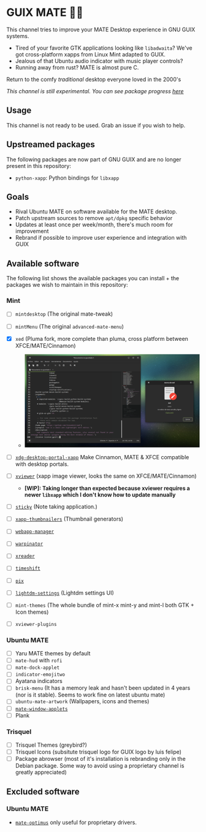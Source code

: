 # GUIX MATE 🦬🧉

This channel tries to improve your MATE Desktop experience in GNU GUIX systems.

- Tired of your favorite GTK applications looking like `libadwaita`? We've got cross-platform xapps from Linux Mint adapted to GUIX. 
- Jealous of that Ubuntu audio indicator with music player controls?
- Running away from rust? MATE is almost pure C.

Return to the comfy *traditional* desktop everyone loved in the 2000's 

_This channel is still experimental. You can see package progress [here](https://codeberg.org/guix-mate/-/projects/13979)_

## Usage

This channel is not ready to be used. Grab an issue if you wish to help.

## Upstreamed packages

The following packages are now part of GNU GUIX and are no longer present in this repository:

- `python-xapp`: Python bindings for `libxapp`

## Goals

- Rival Ubuntu MATE on software available for the MATE desktop.
- Patch upstream sources to remove `apt/dpkg` specific behavior
- Updates at least once per week/month, there's much room for improvement
- Rebrand if possible to improve user experience and integration with GUIX

## Available software

The following list shows the available packages you can install + the packages we wish to maintain in this repository:

### Mint
- [ ] `mintdesktop` (The original mate-tweak)
- [ ] `mintMenu` (The original `advanced-mate-menu`)
- [x] `xed` (Pluma fork, more complete than pluma, cross platform between XFCE/MATE/Cinnamon)
  - ![already supported](./assets/xed.png)
- [ ] [`xdg-desktop-portal-xapp`](https://github.com/linuxmint/xdg-desktop-portal-xapp) Make Cinnamon, MATE & XFCE compatible with desktop portals.
- [ ] [`xviewer`](https://github.com/linuxmint/xviewer) (xapp image viewer, looks the same on XFCE/MATE/Cinnamon)
  - **[WIP]: Taking longer than expected because xviewer requires a newer `libxapp` which I don't know how to update manually**
- [ ] [`sticky`](https://github.com/linuxmint/sticky) (Note taking application.)
- [ ] [`xapp-thumbnailers`](https://github.com/linuxmint/xapp-thumbnailers) (Thumbnail generators)
- [ ] [`webapp-manager`](https://github.com/linuxmint/webapp-manager/tree/master)
- [ ] [`warpinator`](https://github.com/linuxmint/warpinator)
- [ ] [`xreader`](https://github.com/linuxmint/xreader) 
- [ ] [`timeshift`](https://github.com/linuxmint/timeshift)
- [ ] [`pix`](https://github.com/linuxmint/pix)
- [ ] [`lightdm-settings`](https://github.com/linuxmint/lightdm-settings) (Lightdm settings UI)
- [ ] `mint-themes` (The whole bundle of mint-x mint-y and mint-l both GTK + Icon themes)
- [ ] `xviewer-plugins`


### Ubuntu MATE
- [ ] Yaru MATE themes by default
- [ ] `mate-hud` with `rofi`
- [ ] `mate-dock-applet`
- [ ] `indicator-emojitwo`
- [ ] Ayatana indicators
- [ ] `brisk-menu` (It has a memory leak and hasn't been updated in 4 years (nor is it stable). Seems to work fine on latest ubuntu mate)
- [ ] `ubuntu-mate-artwork` (Wallpapers, icons and themes)
- [ ] [`mate-window-applets`](https://github.com/ubuntu-mate/mate-window-applets)
- [ ] Plank

### Trisquel
- [ ] Trisquel Themes (greybird?)
- [ ] Trisquel Icons (subsitute trisquel logo for GUIX logo by luis felipe)
- [ ] Package abrowser (most of it's installation is rebranding only in the Debian package. Some way to avoid using a proprietary channel is greatly appreciated)

## Excluded software

### Ubuntu MATE
- [`mate-optimus`](https://github.com/ubuntu-mate/mate-optimus) only useful for proprietary drivers.

